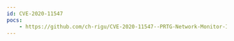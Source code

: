 ```yaml
---
id: CVE-2020-11547
pocs:
    - https://github.com/ch-rigu/CVE-2020-11547--PRTG-Network-Monitor-Information-Disclosure
---
```

